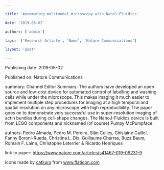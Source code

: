 ---
title: 'Automating multimodal microscopy with NanoJ-Fluidics'
date: '2019-05-02'
authors: ['admin']
tags:  ['Research Article', 'None', 'Nature Communications']
layout: 'post'
---
Publishing date: 2019-05-02

Published on: Nature Communications

summary: Channel Editor Summary: The authors have developed an open source and low-cost device for automated control of labelling and washing cells while under the microscope. This makes imaging it much easier to implement multiple step procedures for imaging at a high temporal and spatial resolution on any microscope with high reproducibility. The paper goes on to demonstrate very successful use in super-resolution imaging of actin bundles during cell-shape changes. The NanoJ-Fluidics device is built from LEGO components and nicknamed (of course) Pumpy McPumpface.

authors: Pedro Almada, Pedro M. Pereira, Siân Culley, Ghislaine Caillol, Fanny Boroni-Rueda, Christina L. Dix, Guillaume Charras, Buzz Baum, Romain F. Laine, Christophe Leterrier & Ricardo Henriques 

link to paper: https://www.nature.com/articles/s41467-019-09231-9

Icons made by <a href="https://www.flaticon.com/free-icon/bookshelves_3576884" title="catkuro">catkuro</a> from <a href="https://www.flaticon.com/" title="Flaticon"> www.flaticon.com</a>